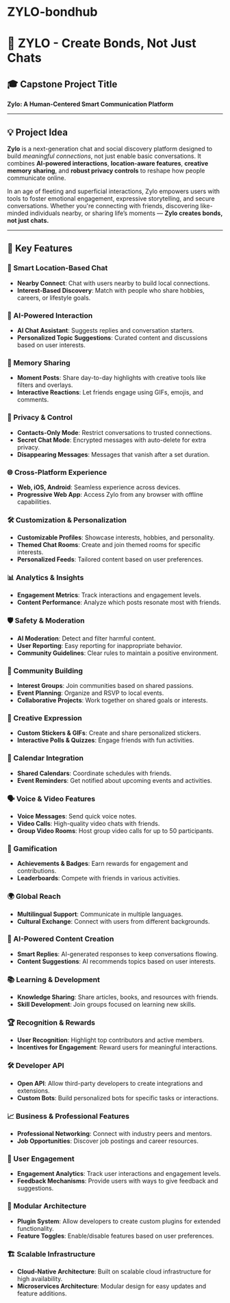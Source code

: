 # ZYLO-bondhub

# 💬 ZYLO - Create Bonds, Not Just Chats

## 🎓 Capstone Project Title
**Zylo: A Human-Centered Smart Communication Platform**

---

## 💡 Project Idea

**Zylo** is a next-generation chat and social discovery platform designed to build *meaningful connections*, not just enable basic conversations. It combines **AI-powered interactions**, **location-aware features**, **creative memory sharing**, and **robust privacy controls** to reshape how people communicate online.

In an age of fleeting and superficial interactions, Zylo empowers users with tools to foster emotional engagement, expressive storytelling, and secure conversations. Whether you're connecting with friends, discovering like-minded individuals nearby, or sharing life’s moments — **Zylo creates bonds, not just chats.**

---

## 🚀 Key Features

### 📍 Smart Location-Based Chat
- **Nearby Connect**: Chat with users nearby to build local connections.
- **Interest-Based Discovery**: Match with people who share hobbies, careers, or lifestyle goals.

### 🤖 AI-Powered Interaction
- **AI Chat Assistant**: Suggests replies and conversation starters.
- **Personalized Topic Suggestions**: Curated content and discussions based on user interests.

### 📸 Memory Sharing
- **Moment Posts**: Share day-to-day highlights with creative tools like filters and overlays.
- **Interactive Reactions**: Let friends engage using GIFs, emojis, and comments.

### 🔐 Privacy & Control
- **Contacts-Only Mode**: Restrict conversations to trusted connections.
- **Secret Chat Mode**: Encrypted messages with auto-delete for extra privacy.
- **Disappearing Messages**: Messages that vanish after a set duration.


### 🌐 Cross-Platform Experience
- **Web, iOS, Android**: Seamless experience across devices.
- **Progressive Web App**: Access Zylo from any browser with offline capabilities.
### 🛠️ Customization & Personalization
- **Customizable Profiles**: Showcase interests, hobbies, and personality.
- **Themed Chat Rooms**: Create and join themed rooms for specific interests.
- **Personalized Feeds**: Tailored content based on user preferences.
### 📊 Analytics & Insights
- **Engagement Metrics**: Track interactions and engagement levels.
- **Content Performance**: Analyze which posts resonate most with friends.

### 🛡️ Safety & Moderation
- **AI Moderation**: Detect and filter harmful content.
- **User Reporting**: Easy reporting for inappropriate behavior.    
- **Community Guidelines**: Clear rules to maintain a positive environment.
### 🤝 Community Building
- **Interest Groups**: Join communities based on shared passions.
- **Event Planning**: Organize and RSVP to local events.
- **Collaborative Projects**: Work together on shared goals or interests.
### 🎨 Creative Expression
- **Custom Stickers & GIFs**: Create and share personalized stickers.
- **Interactive Polls & Quizzes**: Engage friends with fun activities.  
### 📅 Calendar Integration
- **Shared Calendars**: Coordinate schedules with friends.
- **Event Reminders**: Get notified about upcoming events and activities.   
### 🗣️ Voice & Video Features
- **Voice Messages**: Send quick voice notes.
- **Video Calls**: High-quality video chats with friends.
- **Group Video Rooms**: Host group video calls for up to 50 participants.
### 🌟 Gamification
- **Achievements & Badges**: Earn rewards for engagement and contributions.
- **Leaderboards**: Compete with friends in various activities. 
### 🌍 Global Reach
- **Multilingual Support**: Communicate in multiple languages.
- **Cultural Exchange**: Connect with users from different backgrounds.
### 🧠 AI-Powered Content Creation
- **Smart Replies**: AI-generated responses to keep conversations flowing.
- **Content Suggestions**: AI recommends topics based on user interests.    
### 📚 Learning & Development
- **Knowledge Sharing**: Share articles, books, and resources with friends.
- **Skill Development**: Join groups focused on learning new skills.    
### 🏆 Recognition & Rewards
- **User Recognition**: Highlight top contributors and active members.
- **Incentives for Engagement**: Reward users for meaningful interactions.  

### 🛠️ Developer API
- **Open API**: Allow third-party developers to create integrations and extensions.
- **Custom Bots**: Build personalized bots for specific tasks or interactions.  

### 📈 Business & Professional Features
- **Professional Networking**: Connect with industry peers and mentors.
- **Job Opportunities**: Discover job postings and career resources.    

### 🏅 User Engagement
- **Engagement Analytics**: Track user interactions and engagement levels.
- **Feedback Mechanisms**: Provide users with ways to give feedback and suggestions.

### 🧩 Modular Architecture
- **Plugin System**: Allow developers to create custom plugins for extended functionality.
- **Feature Toggles**: Enable/disable features based on user preferences.   

### 🏗️ Scalable Infrastructure
- **Cloud-Native Architecture**: Built on scalable cloud infrastructure for high availability.
- **Microservices Architecture**: Modular design for easy updates and feature additions.        


